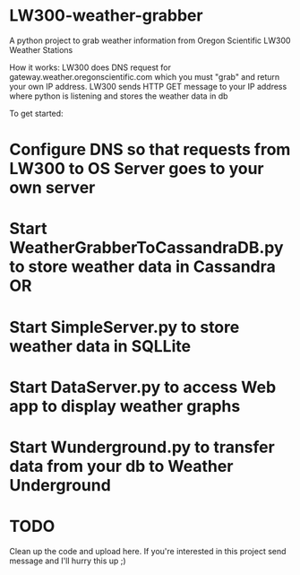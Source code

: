 # LW300-weather-grabber
A python project to grab weather information from Oregon Scientific LW300 Weather Stations

How it works:
LW300 does DNS request for gateway.weather.oregonscientific.com which you must "grab" and return your own IP address. 
LW300 sends HTTP GET message to your IP address where python is listening and stores the weather data in db


To get started:
# Configure DNS so that requests from LW300 to OS Server goes to your own server
# Start WeatherGrabberToCassandraDB.py to store weather data in Cassandra OR
# Start SimpleServer.py to store weather data in SQLLite
# Start DataServer.py to access Web app to display weather graphs
# Start Wunderground.py to transfer data from your db to Weather Underground


# TODO  
 Clean up the code and upload here. If you're interested in this project send message and I'll hurry this up ;)
 
